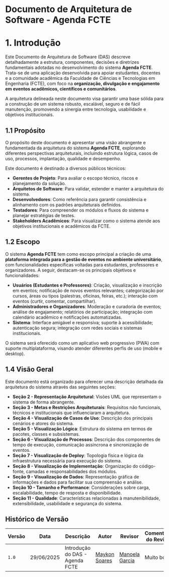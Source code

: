 # Documento de Arquitetura de Software - Agenda FCTE

# 1. Introdução

Este Documento de Arquitetura de Software (DAS) descreve detalhadamente a estrutura, componentes, decisões e diretrizes fundamentais adotadas no desenvolvimento do sistema **Agenda FCTE**. Trata-se de uma aplicação desenvolvida para apoiar estudantes, docentes e a comunidade acadêmica da Faculdade de Ciências e Tecnologias em Engenharia (FCTE), com foco na **organização, divulgação e engajamento em eventos acadêmicos, científicos e comunitários**.

A arquitetura delineada neste documento visa garantir uma base sólida para a construção de um sistema robusto, escalável, seguro e de fácil manutenção, promovendo a sinergia entre tecnologia, usabilidade e objetivos institucionais.

## 1.1 Propósito

O propósito deste documento é apresentar uma visão abrangente e fundamentada da arquitetura do sistema **Agenda FCTE**, explorando diferentes perspectivas arquiteturais, incluindo estrutura lógica, casos de uso, processos, implantação, qualidade e desempenho.

Este documento é destinado a diversos públicos técnicos:

- **Gerentes de Projeto**: Para avaliar o escopo técnico, riscos e planejamento da solução.
- **Arquitetos de Software**: Para validar, estender e manter a arquitetura do sistema.
- **Desenvolvedores**: Como referência para garantir consistência e alinhamento com os padrões arquiteturais definidos.
- **Testadores**: Para compreender os módulos e fluxos do sistema e planejar estratégias de testes.
- **Stakeholders Acadêmicos**: Para visualizar como o sistema atende aos objetivos institucionais e acadêmicos da FCTE.

## 1.2 Escopo

O sistema **Agenda FCTE** tem como escopo principal a criação de uma **plataforma integrada para a gestão de eventos no ambiente universitário**, com funcionalidades específicas voltadas para estudantes, professores e organizadores. A seguir, destacam-se os principais objetivos e funcionalidades:

- **Usuários (Estudantes e Professores)**: Criação, visualização e inscrição em eventos; notificação de novos eventos relevantes; categorização por cursos, áreas ou tipos (palestras, oficinas, feiras, etc.); interação com eventos (curtir, comentar, compartilhar).
- **Administradores e Organizadores**: Moderação e curadoria de eventos; análise de engajamento; relatórios de participação; integração com calendário acadêmico e notificações automatizadas.
- **Sistema**: Interface amigável e responsiva; suporte à acessibilidade; autenticação segura; integração com redes sociais e sistemas institucionais.

O sistema será oferecido como um aplicativo web progressivo (PWA) com suporte multiplataforma, visando atender diferentes perfis de uso (mobile e desktop).

## 1.4 Visão Geral

Este documento está organizado para oferecer uma descrição detalhada da arquitetura do sistema através das seguintes seções:

- **Seção 2 - Representação Arquitetural**: Visões UML que representam o sistema de forma abrangente.
- **Seção 3 - Metas e Restrições Arquiteturais**: Requisitos não funcionais, técnicos e institucionais que influenciaram a arquitetura.
- **Seção 4 - Visualização de Casos de Uso**: Descrição dos principais cenários e atores do sistema.
- **Seção 5 - Visualização Lógica**: Estrutura do sistema em termos de pacotes, classes e subsistemas.
- **Seção 6 - Visualização de Processos**: Descrição dos componentes de tempo de execução, comunicação assíncrona e sincronização de eventos.
- **Seção 7 - Visualização de Deploy**: Topologia física e lógica da infraestrutura necessária para execução do sistema.
- **Seção 8 - Visualização de Implementação**: Organização do código-fonte, camadas e responsabilidades dos módulos.
- **Seção 9 - Visualização de Dados**: Representação gráfica de informações e dados para facilitar sua compreensão e análise.
- **Seção 10 - Tamanho e Performance**: Considerações sobre carga, escalabilidade, tempo de resposta e disponibilidade.
- **Seção 11 - Qualidade**: Características relacionadas à manutenibilidade, extensibilidade, usabilidade e segurança do sistema.

## Histórico de Versão

| Versão | Data | Descrição | Autor | Revisor | Comentário do Revisor |
| -- | -- | -- | -- | -- | -- |
| `1.0`  | 29/06/2025  | Introdução do DAS - Agenda FCTE | [Maykon Soares](https://github.com/maykonjuso)  | [Manoela Garcia](https://github.com/manu-sgc) | Muito bom! |
